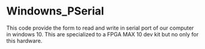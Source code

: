 # Windowns_PSerial
This code provide the form to read and write in serial port of our computer  in windows 10.
This are specialized to a FPGA MAX 10 dev kit but no only for this hardware.
